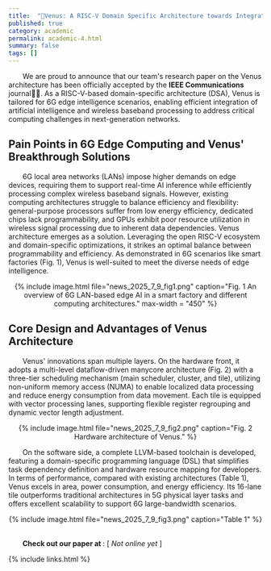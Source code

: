 ```yaml
---
title:  "📜Venus: A RISC-V Domain Specific Architecture towards Integrated AI and Wireless Baseband Processing for 6G Edge Intelligence"
published: true
category: academic
permalink: academic-4.html
summary: false
tags: []
---
```





&emsp;&emsp;We are proud to announce that our team's research paper on the Venus architecture has been officially accepted by the <b>IEEE Communications</b> journal🎉🎉. As a RISC-V-based domain-specific architecture (DSA), Venus is tailored for 6G edge intelligence scenarios, enabling efficient integration of artificial intelligence and wireless baseband processing to address critical computing challenges in next-generation networks.

## Pain Points in 6G Edge Computing and Venus' Breakthrough Solutions
&emsp;&emsp;6G local area networks (LANs) impose higher demands on edge devices, requiring them to support real-time AI inference while efficiently processing complex wireless baseband signals. However, existing computing architectures struggle to balance efficiency and flexibility: general-purpose processors suffer from low energy efficiency, dedicated chips lack programmability, and GPUs exhibit poor resource utilization in wireless signal processing due to inherent data dependencies.
Venus architecture emerges as a solution. Leveraging the open RISC-V ecosystem and domain-specific optimizations, it strikes an optimal balance between programmability and efficiency. As demonstrated in 6G scenarios like smart factories (Fig. 1), Venus is well-suited to meet the diverse needs of edge intelligence.

<div style="text-align: center;">
    {% include image.html file="news_2025_7_9_fig1.png" caption="Fig. 1  An overview of 6G LAN-based edge AI in a smart factory and different computing architectures." max-width = "450" %}
</div>



## Core Design and Advantages of Venus Architecture
&emsp;&emsp;Venus' innovations span multiple layers. On the hardware front, it adopts a multi-level dataflow-driven manycore architecture (Fig. 2) with a three-tier scheduling mechanism (main scheduler, cluster, and tile), utilizing non-uniform memory access (NUMA) to enable localized data processing and reduce energy consumption from data movement. Each tile is equipped with vector processing lanes, supporting flexible register regrouping and dynamic vector length adjustment.
<div style="text-align: center;">
    {% include image.html file="news_2025_7_9_fig2.png" caption="Fig. 2 Hardware architecture of Venus." %}
</div>

&emsp;&emsp;On the software side, a complete LLVM-based toolchain is developed, featuring a domain-specific programming language (DSL) that simplifies task dependency definition and hardware resource mapping for developers.
In terms of performance, compared with existing architectures (Table 1), Venus excels in area, power consumption, and energy efficiency. Its 16-lane tile outperforms traditional architectures in 5G physical layer tasks and offers excellent scalability to support 6G large-bandwidth scenarios.
<div style="text-align: center;">
    {% include image.html file="news_2025_7_9_fig3.png" caption="Table 1" %}
</div>






<br>

&emsp;&emsp;<b>Check out our paper at </b>: [ *Not online yet* ]
<!-- [<font style="color:rgb(9, 105, 218);">https://dl.acm.org/doi/abs/10.1145/3735452.3735526</font>](https://dl.acm.org/doi/abs/10.1145/3735452.3735526)<font style="color:rgba(0, 0, 0, 0.85) !important;"> </font> -->













{% include links.html %}
